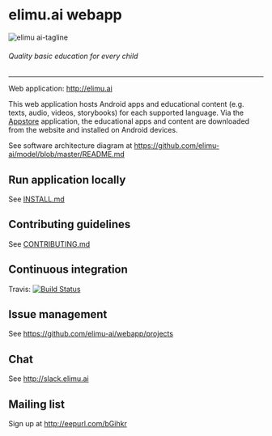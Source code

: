 # elimu.ai webapp

![elimu ai-tagline](https://user-images.githubusercontent.com/15718174/54360503-e8e88980-465c-11e9-9792-32b513105cf3.png)

###### Quality basic education for every child

---



Web application: http://elimu.ai

This web application hosts Android apps and educational content (e.g. texts, audio, videos, storybooks) for each supported language. Via the [Appstore](https://github.com/elimu-ai/appstore) application, the educational apps and content are downloaded from the website and installed on Android devices.

See software architecture diagram at https://github.com/elimu-ai/model/blob/master/README.md

## Run application locally
See [INSTALL.md](https://github.com/elimu-ai/webapp/blob/master/INSTALL.md)

## Contributing guidelines
See [CONTRIBUTING.md](https://github.com/elimu-ai/webapp/blob/master/CONTRIBUTING.md)

## Continuous integration
Travis: [![Build Status](https://travis-ci.org/elimu-ai/webapp.svg)](https://travis-ci.org/elimu-ai/webapp)

## Issue management
See https://github.com/elimu-ai/webapp/projects

## Chat
See http://slack.elimu.ai

## Mailing list
Sign up at http://eepurl.com/bGihkr
